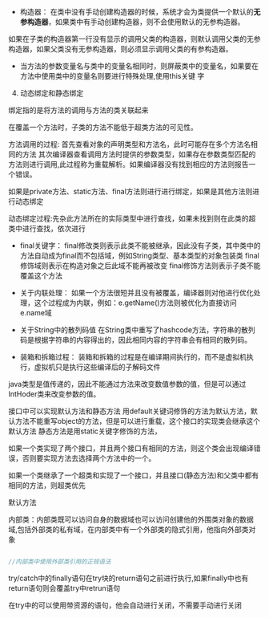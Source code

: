 
* 构造器：
在类中没有手动创建构造器的时候，系统才会为类提供一个默认的**无参构造器**，如果类中有手动创建构造器，则不会使用默认的无参构造器。

如果在子类的构造器第一行没有显示的调用父类的构造器，则默认调用父类的无参构造器，如果父类没有无参构造器，则必须显示调用父类的有参构造器。

* 当方法的参数变量名与类中的变量名相同时，则屏蔽类中的变量名，如果要在方法中使用类中的变量名则要进行特殊处理,使用this关键
字
 
4. 动态绑定和静态绑定

绑定指的是将方法的调用与方法的类关联起来

在覆盖一个方法时，子类的方法不能低于超类方法的可见性。



方法调用的过程:
首先查看对象的声明类型和方法名，此时可能存在多个方法名相同的方法
其次编译器查看调用方法时提供的参数类型，如果存在参数类型匹配的方法则进行调用,此过程称为重载解析。如果编译器没有找到相应的方法则报告一个错误。

如果是private方法、static方法、final方法则进行进行绑定，如果是其他方法则进行动态绑定

动态绑定过程:先杂此方法所在的实际类型中进行查找，如果未找到则在此类的超类中进行查找，依次进行

* final关键字：
final修改类则表示此类不能被继承，因此没有子类，其中类中的方法自动成为final而不包括域，例如String类型、基本类型的对象包装类
final修饰域则表示在构造对象之后此域不能再被改变
final修饰方法则表示子类不能覆盖这个方法

* 关于内联处理：
如果一个方法很短并且没有被覆盖，编译器则对他进行优化处理，这个过程成为内联，例如：e.getName()方法则被优化为直接访问e.name域

* 关于String中的散列码值
在String类中重写了hashcode方法，字符串的散列码是根据字符串的内容得出的，因此相同内容的字符串会有相同的散列码。

* 装箱和拆箱过程：
装箱和拆箱的过程是在编译期间执行的，而不是虚拟机执行，虚拟机只是执行这些编译后的子解码文件

java类型是值传递的，因此不能通过方法来改变数值参数的值，但是可以通过IntHoder类来改变参数的值。

接口中可以实现默认方法和静态方法
用default关键词修饰的方法为默认方法，默认方法不能重写object的方法，但是可以进行重载，这个接口的实现类会继承这个默认方法
静态方法是用static关键字修饰的方法，

如果一个类实现了两个接口，并且两个接口有相同的方法，则这个类会出现编译错误，否则要实现方法去选择两个方法中的一个。

如果一个类继承了一个超类和实现了一个接口，并且接口(静态方法)和父类中都有相同的方法，则超类优先



默认方法

内部类：内部类既可以访问自身的数据域也可以访问创建他的外围类对象的数据域,包括外部类的私有域，在内部类中有一个外部类的隐式引用，他指向外部类对象
```java

//内部类中使用外部类引用的正规语法
```




try/catch中的finally语句在try块的return语句之前进行执行,如果finally中也有return语句则会覆盖try中retrun语句

在try中的可以使用带资源的语句，他会自动进行关闭，不需要手动进行关闭
